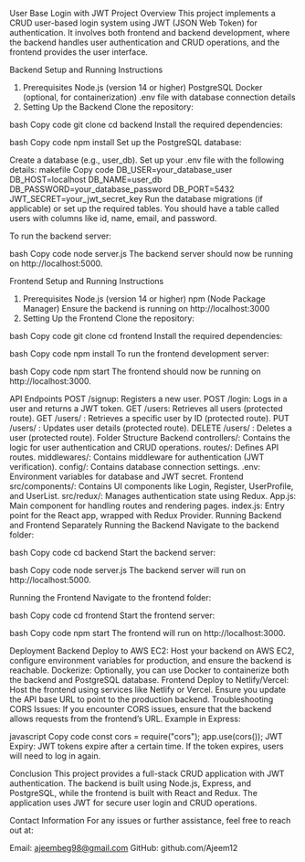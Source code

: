 User Base Login with JWT
Project Overview
This project implements a CRUD user-based login system using JWT (JSON Web Token) for authentication. It involves both frontend and backend development, where the backend handles user authentication and CRUD operations, and the frontend provides the user interface.

Backend Setup and Running Instructions
1. Prerequisites
Node.js (version 14 or higher)
PostgreSQL
Docker (optional, for containerization)
.env file with database connection details
2. Setting Up the Backend
Clone the repository:

bash
Copy code
git clone <your-repository-url>
cd backend
Install the required dependencies:

bash
Copy code
npm install
Set up the PostgreSQL database:

Create a database (e.g., user_db).
Set up your .env file with the following details:
makefile
Copy code
DB_USER=your_database_user
DB_HOST=localhost
DB_NAME=user_db
DB_PASSWORD=your_database_password
DB_PORT=5432
JWT_SECRET=your_jwt_secret_key
Run the database migrations (if applicable) or set up the required tables. You should have a table called users with columns like id, name, email, and password.

To run the backend server:

bash
Copy code
node server.js
The backend server should now be running on http://localhost:5000.

Frontend Setup and Running Instructions
1. Prerequisites
Node.js (version 14 or higher)
npm (Node Package Manager)
Ensure the backend is running on http://localhost:3000
2. Setting Up the Frontend
Clone the repository:

bash
Copy code
git clone <your-repository-url>
cd frontend
Install the required dependencies:

bash
Copy code
npm install
To run the frontend development server:

bash
Copy code
npm start
The frontend should now be running on http://localhost:3000.

API Endpoints
POST /signup: Registers a new user.
POST /login: Logs in a user and returns a JWT token.
GET /users: Retrieves all users (protected route).
GET /users/
: Retrieves a specific user by ID (protected route).
PUT /users/
: Updates user details (protected route).
DELETE /users/
: Deletes a user (protected route).
Folder Structure
Backend
controllers/: Contains the logic for user authentication and CRUD operations.
routes/: Defines API routes.
middlewares/: Contains middleware for authentication (JWT verification).
config/: Contains database connection settings.
.env: Environment variables for database and JWT secret.
Frontend
src/components/: Contains UI components like Login, Register, UserProfile, and UserList.
src/redux/: Manages authentication state using Redux.
App.js: Main component for handling routes and rendering pages.
index.js: Entry point for the React app, wrapped with Redux Provider.
Running Backend and Frontend Separately
Running the Backend
Navigate to the backend folder:

bash
Copy code
cd backend
Start the backend server:

bash
Copy code
node server.js
The backend server will run on http://localhost:5000.

Running the Frontend
Navigate to the frontend folder:

bash
Copy code
cd frontend
Start the frontend server:

bash
Copy code
npm start
The frontend will run on http://localhost:3000.

Deployment
Backend
Deploy to AWS EC2: Host your backend on AWS EC2, configure environment variables for production, and ensure the backend is reachable.
Dockerize: Optionally, you can use Docker to containerize both the backend and PostgreSQL database.
Frontend
Deploy to Netlify/Vercel: Host the frontend using services like Netlify or Vercel. Ensure you update the API base URL to point to the production backend.
Troubleshooting
CORS Issues: If you encounter CORS issues, ensure that the backend allows requests from the frontend’s URL. Example in Express:

javascript
Copy code
const cors = require("cors");
app.use(cors());
JWT Expiry: JWT tokens expire after a certain time. If the token expires, users will need to log in again.

Conclusion
This project provides a full-stack CRUD application with JWT authentication. The backend is built using Node.js, Express, and PostgreSQL, while the frontend is built with React and Redux. The application uses JWT for secure user login and CRUD operations.

Contact Information
For any issues or further assistance, feel free to reach out at:

Email: ajeembeg98@gmail.com
GitHub: github.com/Ajeem12
